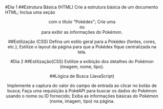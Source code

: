 #Dia 1
##Estrutura Básica (HTML)
Crie a estrutura básica de um documento HTML;
Inclua uma seção <header> com o título "Pokédex";
Crie uma <div> ou <section> para exibir as informações do Pokémon.

##Estilização (CSS)
Defina um estilo geral para a Pokédex (fontes, cores, etc.);
Estilize o layout da página para que a Pokédex fique centralizada na tela.

#Dia 2
##Estilização(CSS)
Estilize a exibição dos detalhes do Pokémon (imagem, nome, tipo).

##Lógica de Busca (JavaScript)

Implemente a captura do valor do campo de entrada ao clicar no botão de busca;
Faça uma requisição à PokéAPI para buscar os dados do Pokémon usando o nome ou ID fornecido;
Exiba as informações básicas do Pokémon (nome, imagem, tipo) na página.
